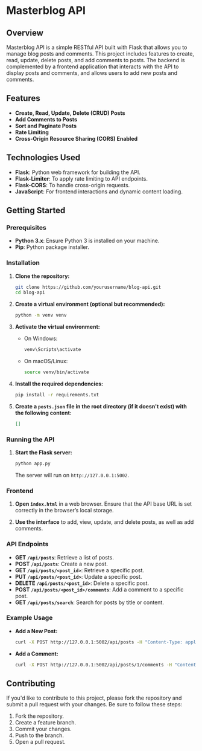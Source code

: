# Masterblog API

## Overview

Masterblog API is a simple RESTful API built with Flask that allows you to manage blog posts and comments. This project includes features to create, read, update, delete posts, and add comments to posts. The backend is complemented by a frontend application that interacts with the API to display posts and comments, and allows users to add new posts and comments.

## Features

- **Create, Read, Update, Delete (CRUD) Posts**
- **Add Comments to Posts**
- **Sort and Paginate Posts**
- **Rate Limiting**
- **Cross-Origin Resource Sharing (CORS) Enabled**

## Technologies Used

- **Flask**: Python web framework for building the API.
- **Flask-Limiter**: To apply rate limiting to API endpoints.
- **Flask-CORS**: To handle cross-origin requests.
- **JavaScript**: For frontend interactions and dynamic content loading.

## Getting Started

### Prerequisites

- **Python 3.x**: Ensure Python 3 is installed on your machine.
- **Pip**: Python package installer.

### Installation

1. **Clone the repository:**
   ```bash
   git clone https://github.com/yourusername/blog-api.git
   cd blog-api
   ```

2. **Create a virtual environment (optional but recommended):**
   ```bash
   python -m venv venv
   ```

3. **Activate the virtual environment:**

   - On Windows:
     ```bash
     venv\Scripts\activate
     ```

   - On macOS/Linux:
     ```bash
     source venv/bin/activate
     ```

4. **Install the required dependencies:**
   ```bash
   pip install -r requirements.txt
   ```

5. **Create a `posts.json` file in the root directory (if it doesn't exist) with the following content:**
   ```json
   []
   ```

### Running the API

1. **Start the Flask server:**
   ```bash
   python app.py
   ```

   The server will run on `http://127.0.0.1:5002`.

### Frontend

1. **Open `index.html`** in a web browser. Ensure that the API base URL is set correctly in the browser’s local storage.

2. **Use the interface** to add, view, update, and delete posts, as well as add comments.

### API Endpoints

- **GET `/api/posts`**: Retrieve a list of posts.
- **POST `/api/posts`**: Create a new post.
- **GET `/api/posts/<post_id>`**: Retrieve a specific post.
- **PUT `/api/posts/<post_id>`**: Update a specific post.
- **DELETE `/api/posts/<post_id>`**: Delete a specific post.
- **POST `/api/posts/<post_id>/comments`**: Add a comment to a specific post.
- **GET `/api/posts/search`**: Search for posts by title or content.

### Example Usage

- **Add a New Post:**
  ```bash
  curl -X POST http://127.0.0.1:5002/api/posts -H "Content-Type: application/json" -d '{"title": "My First Post", "content": "This is the content of my first post."}'
  ```

- **Add a Comment:**
  ```bash
  curl -X POST http://127.0.0.1:5002/api/posts/1/comments -H "Content-Type: application/json" -d '{"comment": "Great post!"}'
  ```

## Contributing

If you'd like to contribute to this project, please fork the repository and submit a pull request with your changes. Be sure to follow these steps:

1. Fork the repository.
2. Create a feature branch.
3. Commit your changes.
4. Push to the branch.
5. Open a pull request.



